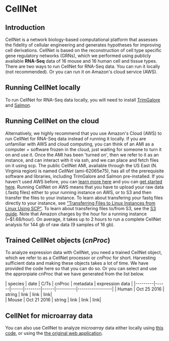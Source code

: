 # CellNet

## Introduction
CellNet is a network biology-based computational platform that assesses the fidelity of cellular engineering and generates hypotheses for improving cell derivations. CellNet is based on the reconstruction of cell type specific gene regulatory networks (GRNs), which we performed using publicly available **RNA-Seq** data of 16 mouse and 16 human cell and tissue types. There are two ways to run CellNet for RNA-Seq data. You can run it locally (not recommended). Or you can run it on Amazon's cloud service (AWS).

## Running CellNet locally
To run CellNet for RNA-Seq data locally, you will need to install [TrimGalore](http://www.bioinformatics.babraham.ac.uk/projects/trim_galore/) and [Salmon](https://combine-lab.github.io/salmon/).

## Running CellNet on the cloud
Alternatively, we highly recommend that you use Amazon's Cloud (AWS) to run CellNet for RNA-Seq data instead of running it locally. If you are unfamiliar with AWS and cloud computing, you can think of an AMI as a computer + software frozen in the cloud, just waiting for someone to turn it on and use it. Once the AMI has been 'turned on', then we refer to it as an instance, and can interact with it via ssh, and we can place and fetch files on it using scp. The public CellNet AMI, available through the US East (N. Virginia region) is named *CellNet* (ami-62065e75), has all of the prerequisite software and libraries, including TrimGalore and Salmon pre-installed. If you haven't used AWS before, you can [learn more here](http://docs.aws.amazon.com/AWSEC2/latest/UserGuide/concepts.html) and you can [get started here](http://docs.aws.amazon.com/AWSEC2/latest/UserGuide/get-set-up-for-amazon-ec2.html). Running CellNet on AWS means that you have to upload your raw data (.fastq files) either to your running instance on AWS, or to S3 and then transfer the files to your instance. To learn about transfering your fastq files directly to your instance, see ["Transferring Files to Linux Instances from Linux Using SCP"](http://docs.aws.amazon.com/AWSEC2/latest/UserGuide/AccessingInstancesLinux.html). To learn about transfering files to/from S3, see the [S3 guide](http://docs.aws.amazon.com/AWSEC2/latest/UserGuide/AmazonS3.html). Note that Amazon charges by the hour for a running instance (~$1.68/hour). On average, it takes up to 2 hours to run a complete CellNet analysis for 144 gb of raw data (9 samples of 16 gb).

## Trained CellNet objects (*cnProc*)
To analyze expression data with CellNet, you need a trained CellNet object, which we refer to as a CellNet processor or *cnProc* for short. Harvesting sufficient data and making these objects takes a lot of time. We have provided the code here so that you can do so. Or you can select and use the approrpiate cnProc that we have generated from the list below.

| species | date | C/Ts | cnProc | metadata | expression data |
|---------|------|------|--------|------|----------|-----------------|
| Human   | Oct 25 2016 | string | link   | link | link|       
| Mouse   | Oct 21 2016 | string | link   | link | link|  


## CellNet for microarray data
You can also use CellNet to analyze *microarray* data either locally using [this code](https://pcahan1.github.io/cellnetr/), or using the [the original web application](http://cellnet.hms.harvard.edu/).